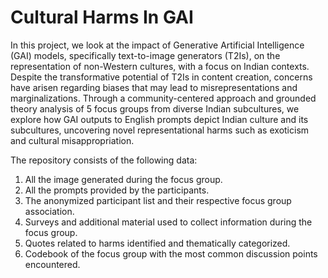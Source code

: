 # Cultural Harms In GAI
In this project, we look at the impact of Generative Artificial Intelligence (GAI) models, specifically text-to-image generators (T2Is), on the representation of non-Western cultures, with a focus on Indian contexts. Despite the transformative potential of T2Is in content creation, concerns have arisen regarding biases that may lead to misrepresentations and marginalizations. Through a community-centered approach and grounded theory analysis of 5 focus groups from diverse Indian subcultures, we explore how GAI outputs to English prompts depict Indian culture and its subcultures, uncovering novel representational harms such as exoticism and cultural misappropriation. 

The repository consists of the following data:
1. All the image generated during the focus group.
2. All the prompts provided by the participants.
3. The anonymized participant list and their respective focus group association.
4. Surveys and additional material used to collect information during the focus group.
5. Quotes related to harms identified and thematically categorized.
6. Codebook of the focus group with the most common discussion points encountered.
